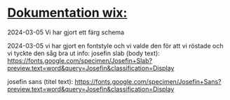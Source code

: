 # <ins>**Dokumentation wix:**</ins>
2024-03-05 
Vi har gjort ett färg schema 

2024-03-05 
vi har gjort en fontstyle och vi valde den för att vi röstade och vi tyckte den såg bra ut 
info: josefin slab (body text): https://fonts.google.com/specimen/Josefin+Slab?preview.text=word&query=Josefin&classification=Display

josefin sans (titel text): https://fonts.google.com/specimen/Josefin+Sans?preview.text=word&query=Josefin&classification=Display

